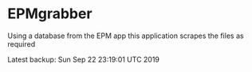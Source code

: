 # EPMgrabber
Using a database from the EPM app this application scrapes the files as required


Latest backup: Sun Sep 22 23:19:01 UTC 2019
